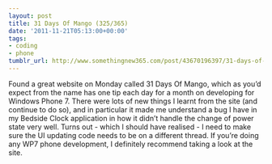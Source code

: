 ```yaml
---
layout: post
title: 31 Days Of Mango (325/365)
date: '2011-11-21T05:13:00+00:00'
tags:
- coding
- phone
tumblr_url: http://www.somethingnew365.com/post/43670196397/31-days-of-mango-325365
---
```

Found a great website on Monday called 31 Days Of Mango, which as you’d expect from the name has one tip each day for a month on developing for Windows Phone 7.
There were lots of new things I learnt from the site (and continue to do so), and in particular it made me understand a bug I have in my Bedside Clock application in how it didn’t handle the change of power state very well. Turns out - which I should have realised - I need to make sure the UI updating code needs to be on a different thread.
If you’re doing any WP7 phone development, I definitely recommend taking a look at the site.
